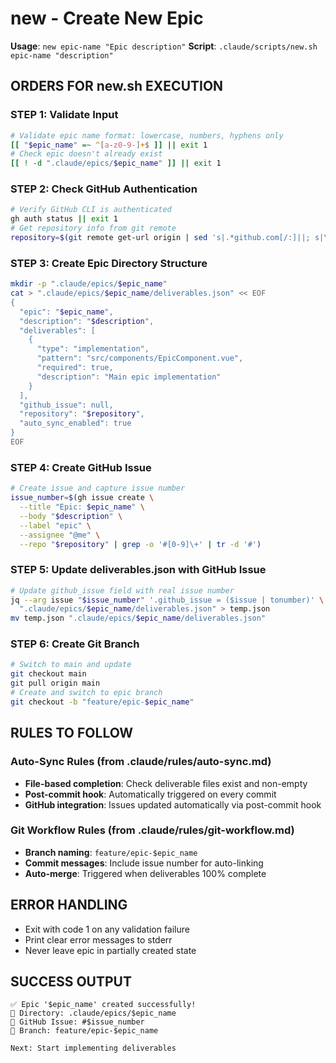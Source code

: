 # new - Create New Epic

**Usage**: `new epic-name "Epic description"`
**Script**: `.claude/scripts/new.sh epic-name "description"`

## ORDERS FOR new.sh EXECUTION

### STEP 1: Validate Input
```bash
# Validate epic name format: lowercase, numbers, hyphens only
[[ "$epic_name" =~ ^[a-z0-9-]+$ ]] || exit 1
# Check epic doesn't already exist
[[ ! -d ".claude/epics/$epic_name" ]] || exit 1
```

### STEP 2: Check GitHub Authentication
```bash
# Verify GitHub CLI is authenticated
gh auth status || exit 1
# Get repository info from git remote
repository=$(git remote get-url origin | sed 's|.*github.com[/:]||; s|\.git$||')
```

### STEP 3: Create Epic Directory Structure
```bash
mkdir -p ".claude/epics/$epic_name"
cat > ".claude/epics/$epic_name/deliverables.json" << EOF
{
  "epic": "$epic_name",
  "description": "$description",
  "deliverables": [
    {
      "type": "implementation",
      "pattern": "src/components/EpicComponent.vue",
      "required": true,
      "description": "Main epic implementation"
    }
  ],
  "github_issue": null,
  "repository": "$repository",
  "auto_sync_enabled": true
}
EOF
```

### STEP 4: Create GitHub Issue
```bash
# Create issue and capture issue number
issue_number=$(gh issue create \
  --title "Epic: $epic_name" \
  --body "$description" \
  --label "epic" \
  --assignee "@me" \
  --repo "$repository" | grep -o '#[0-9]\+' | tr -d '#')
```

### STEP 5: Update deliverables.json with GitHub Issue
```bash
# Update github_issue field with real issue number
jq --arg issue "$issue_number" '.github_issue = ($issue | tonumber)' \
  ".claude/epics/$epic_name/deliverables.json" > temp.json
mv temp.json ".claude/epics/$epic_name/deliverables.json"
```

### STEP 6: Create Git Branch
```bash
# Switch to main and update
git checkout main
git pull origin main
# Create and switch to epic branch
git checkout -b "feature/epic-$epic_name"
```

## RULES TO FOLLOW

### Auto-Sync Rules (from .claude/rules/auto-sync.md)
- **File-based completion**: Check deliverable files exist and non-empty
- **Post-commit hook**: Automatically triggered on every commit
- **GitHub integration**: Issues updated automatically via post-commit hook

### Git Workflow Rules (from .claude/rules/git-workflow.md)
- **Branch naming**: `feature/epic-$epic_name`
- **Commit messages**: Include issue number for auto-linking
- **Auto-merge**: Triggered when deliverables 100% complete

## ERROR HANDLING
- Exit with code 1 on any validation failure
- Print clear error messages to stderr
- Never leave epic in partially created state

## SUCCESS OUTPUT
```
✅ Epic '$epic_name' created successfully!
📁 Directory: .claude/epics/$epic_name
🔗 GitHub Issue: #$issue_number
🌿 Branch: feature/epic-$epic_name

Next: Start implementing deliverables
```
